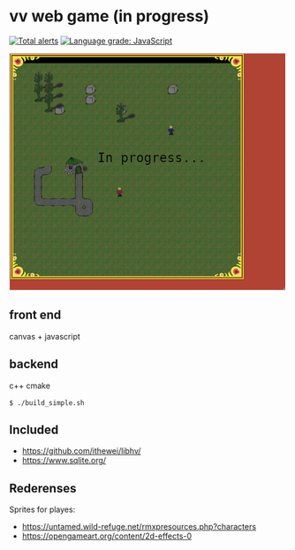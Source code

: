 # vv web game (in progress)

[![Total alerts](https://img.shields.io/lgtm/alerts/g/sea-kg/vv0r1d-wmso.svg?logo=lgtm&logoWidth=18)](https://lgtm.com/projects/g/sea-kg/vv0r1d-wmso/alerts/) [![Language grade: JavaScript](https://img.shields.io/lgtm/grade/javascript/g/sea-kg/vv0r1d-wmso.svg?logo=lgtm&logoWidth=18)](https://lgtm.com/projects/g/sea-kg/vv0r1d-wmso/context:javascript)


![Alt text](/contrib/screenshot.jpg?raw=true "Screenshot 01")


## front end

canvas + javascript


## backend 

c++ cmake

```
$ ./build_simple.sh
```

## Included

- https://github.com/ithewei/libhv/
- https://www.sqlite.org/

## Rederenses

Sprites for playes:

* https://untamed.wild-refuge.net/rmxpresources.php?characters
* https://opengameart.org/content/2d-effects-0